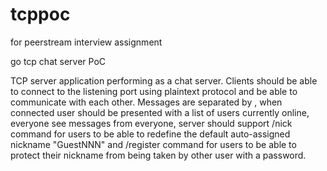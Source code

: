 # tcppoc

for peerstream interview assignment

go tcp chat server PoC

TCP server application performing as a chat server. Clients should be able to connect to the listening port using plaintext protocol and be able to communicate with each other. Messages are separated by <LF>, when connected user should be presented with a list of users currently online, everyone see messages from everyone, server should support /nick <nickname> command for users to be able to redefine the default auto-assigned nickname "GuestNNN" and /register command for users to be able to protect their nickname from being taken by other user with a password.
